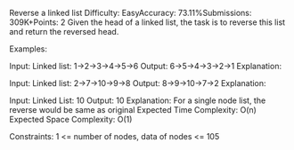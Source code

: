 Reverse a linked list
Difficulty: EasyAccuracy: 73.11%Submissions: 309K+Points: 2
Given the head of a linked list, the task is to reverse this list and return the reversed head.

Examples:

Input: Linked list: 1->2->3->4->5->6
Output: 6->5->4->3->2->1
Explanation:

Input: Linked list: 2->7->10->9->8
Output: 8->9->10->7->2
Explanation:

Input: Linked List: 10
Output: 10
Explanation: For a single node list, the reverse would be same as original
Expected Time Complexity: O(n)
Expected Space Complexity: O(1)

Constraints:
1 <= number of nodes, data of nodes <= 105
